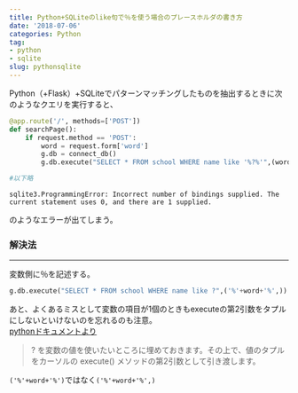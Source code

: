 ```yaml
---
title: Python+SQLiteのlike句で％を使う場合のプレースホルダの書き方
date: '2018-07-06'
categories: Python
tag:
- python
- sqlite
slug: pythonsqlite
---
```


Python（+Flask）+SQLiteでパターンマッチングしたものを抽出するときに次のようなクエリを実行すると、  
```python
@app.route('/', methods=['POST'])
def searchPage():
    if request.method == 'POST':
        word = request.form['word']
        g.db = connect_db()
        g.db.execute("SELECT * FROM school WHERE name like '%?%'",(word,))

#以下略
```

```
sqlite3.ProgrammingError: Incorrect number of bindings supplied. The current statement uses 0, and there are 1 supplied.
```

のようなエラーが出てしまう。

### 解決法
---

変数側に％を記述する。
```python
g.db.execute("SELECT * FROM school WHERE name like ?",('%'+word+'%',))
```

あと、よくあるミスとして変数の項目が1個のときもexecuteの第2引数をタプルにしないといけないのを忘れるのも注意。   
[pythonドキュメントより](https://docs.python.jp/3/library/sqlite3.html)  

> ? を変数の値を使いたいところに埋めておきます。その上で、値のタプルをカーソルの execute() メソッドの第2引数として引き渡します。

`('%'+word+'%')`ではなく`('%'+word+'%',)`
